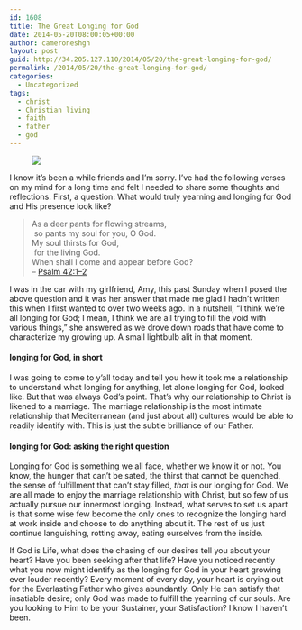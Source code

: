 ```yaml
---
id: 1608
title: The Great Longing for God
date: 2014-05-20T08:00:05+00:00
author: cameroneshgh
layout: post
guid: http://34.205.127.110/2014/05/20/the-great-longing-for-god/
permalink: /2014/05/20/the-great-longing-for-god/
categories:
  - Uncategorized
tags:
  - christ
  - Christian living
  - faith
  - father
  - god
---
```

<figure> 

<img src="https://waywardjourneyer.files.wordpress.com/2014/05/9c4cd-0chztjvav29uppcgh.jpg?w=525" data-recalc-dims="1" />
  
</figure> 

I know it’s been a while friends and I’m sorry. I’ve had the following verses on my mind for a long time and felt I needed to share some thoughts and reflections. First, a question: What would truly yearning and longing for God and His presence look like?

> As a deer pants for flowing streams,  
>  so pants my soul for you, O God.  
> My soul thirsts for God,  
>  for the living God.  
> When shall I come and appear before God?  
> &#8211; <a href="http://www.biblegateway.com/passage/?search=Psalm+42&version=ESV" target="_blank">Psalm 42:1–2</a> 

I was in the car with my girlfriend, Amy, this past Sunday when I posed the above question and it was her answer that made me glad I hadn’t written this when I first wanted to over two weeks ago. In a nutshell, “I think we’re all longing for God; I mean, I think we are all trying to fill the void with various things,” she answered as we drove down roads that have come to characterize my growing up. A small lightbulb alit in that moment.

#### longing for God, in short

I was going to come to y’all today and tell you how it took me a relationship to understand what longing for anything, let alone longing for God, looked like. But that was always God’s point. That’s why our relationship to Christ is likened to a marriage. The marriage relationship is the most intimate relationship that Mediterranean (and just about all) cultures would be able to readily identify with. This is just the subtle brilliance of our Father.

#### longing for God: asking the right question

Longing for God is something we all face, whether we know it or not. You know, the hunger that can’t be sated, the thirst that cannot be quenched, the sense of fulfillment that can’t stay filled, _that_ is our longing for God. We are all made to enjoy the marriage relationship with Christ, but so few of us actually pursue our innermost longing. Instead, what serves to set us apart is that some wise few become the only ones to recognize the longing hard at work inside and choose to do anything about it. The rest of us just continue languishing, rotting away, eating ourselves from the inside.

If God is Life, what does the chasing of our desires tell you about your heart? Have you been seeking after that life? Have you noticed recently what you now might identify as the longing for God in your heart growing ever louder recently? Every moment of every day, your heart is crying out for the Everlasting Father who gives abundantly. Only He can satisfy that insatiable desire; only God was made to fulfill the yearning of our souls. Are you looking to Him to be your Sustainer, your Satisfaction? I know I haven’t been.